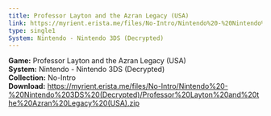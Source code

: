 ```yaml
---
title: Professor Layton and the Azran Legacy (USA)
link: https://myrient.erista.me/files/No-Intro/Nintendo%20-%20Nintendo%203DS%20(Decrypted)/Professor%20Layton%20and%20the%20Azran%20Legacy%20(USA).zip
type: single1
System: Nintendo - Nintendo 3DS (Decrypted)
---
```

<b>Game:</b> Professor Layton and the Azran Legacy (USA)<br>
<b>System:</b> Nintendo - Nintendo 3DS (Decrypted)<br>
<b>Collection:</b> No-Intro<br>
<b>Download:</b> https://myrient.erista.me/files/No-Intro/Nintendo%20-%20Nintendo%203DS%20(Decrypted)/Professor%20Layton%20and%20the%20Azran%20Legacy%20(USA).zip